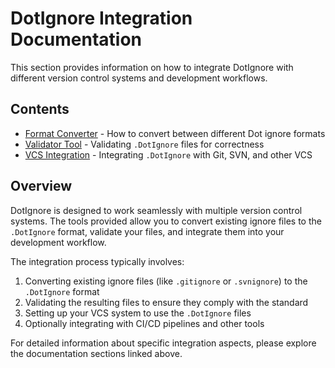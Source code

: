 # DotIgnore Integration Documentation

This section provides information on how to integrate DotIgnore with different version control systems and development workflows.

## Contents

- [Format Converter](converter.md) - How to convert between different Dot ignore formats
- [Validator Tool](validator.md) - Validating `.DotIgnore` files for correctness
- [VCS Integration](vcs-integration.md) - Integrating `.DotIgnore` with Git, SVN, and other VCS

## Overview

DotIgnore is designed to work seamlessly with multiple version control systems. The tools provided allow you to convert existing ignore files to the `.DotIgnore` format, validate your files, and integrate them into your development workflow.

The integration process typically involves:

1. Converting existing ignore files (like `.gitignore` or `.svnignore`) to the `.DotIgnore` format
2. Validating the resulting files to ensure they comply with the standard
3. Setting up your VCS system to use the `.DotIgnore` files
4. Optionally integrating with CI/CD pipelines and other tools

For detailed information about specific integration aspects, please explore the documentation sections linked above. 
